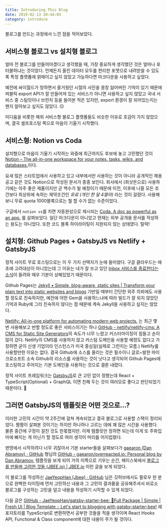 ```yaml
---
title: Introducing This Blog
date: 2019-02-13 20:44:03
category: introduce
---
```


블로그를 만드는 과정에서 느낀 점을 적어보았다.

## 서비스형 블로그 vs 설치형 블로그

얼마 전 블로그를 만들어야겠다고 생각했을 때, 가장 중요하게 생각했던 것은 얼마나 포터블하냐는 것이었다. 언제든지 올린 데이터 모두를 편리한 포맷으로 내려받을 수 있도록 특정 플랫폼에 얽매이고 싶지 않았고 가능하다면 마크다운을 사용하고 싶었다.

예전에 싸이월드가 망하면서 즐거웠던 시절의 사진을 몽창 잃어버린 기억이 있기 때문에 퍼블릭 export API가 잘 만들어져 있는 서비스가 아니면 사용하고 싶지 않았고 국내 서비스 중 스팀잇이나 브런치 등을 들어본 적은 있지만, export 환경이 잘 되어있는지는 왠지 알아보고 싶지도 않았다. :confounded:

미디움을 비롯한 해외 서비스형 블로그 플랫폼들도 비슷한 이유로 호감이 가지 않았으며, 결국 셀프호스팅 쪽으로 마음이 기울기 시작했다.

## 서비스형: Notion vs Coda

설치형으로 마음이 기울기 시작하는 와중에 최근까지도 후보에 놓고 고민했던 것이 [Notion – The all-in-one workspace for your notes, tasks, wikis, and databases.](https://www.notion.so/)이다.

요새 많은 스타트업에서 사용하고 있고 내부에서만 사용하는 것이 아니라 공개적인 채용 공고 같은 것도 Notion으로 작성된 문서가 종종 보인다. 회사에서 (회삿돈으로) 사용하기에는 아주 좋은 제품이지만 곧 백수가 될 예정이기 때문에 이전, 이후에 나올 모든 조건보다 최상위에 속하는 제약조건인 *유료 (개인 한 달 4딸라)* 라는 것이 걸렸다. 사용해보니 무료 quota 1000블록으로는 뭘 할 수가 없는 수준이었다.

구글에서 `notion vs`를 치면 자동완성으로 제시되는 [Coda. A doc as powerful as an app.](https://coda.io/welcome) 를 살펴보았다. 일단 마크다운이 아니었고 현재는 외부 공개용 문서를 작성하는 용도는 아니었다. 또한 코드 블록 하이라이팅이 지원되지 않는 상태였다. 탈락!

## 설치형: Github Pages + GatsbyJS vs Netlify + GatsbyJS

정적 사이트 무료 호스팅으로는 이 두 가지 선택지가 눈에 들어왔다. 구글 클라우드는 애초에 고려대상이 아니었는데 그 이유는 내가 잘 쓰고 있던 [Inbox 서비스를 종료한다는 소식](https://www.blog.google/products/gmail/inbox-signing-find-your-favorite-features-new-gmail/)이 들려와 매우 기분이 상해있었기 때문이다.

Github Pages는 [Jekyll • Simple, blog-aware, static sites \| Transform your plain text into static websites and blogs](https://jekyllrb.com/) 기반일 때부터 간단한 외주 의뢰에도 사용할 정도로 친숙하지만, 예전에 어떤 Gem을 사용하느냐에 따라 빌드가 잘 되지 않았던 기억과 Ruby에 그리 친숙하지 않다는 점 때문에 계속 Jekyll을 사용하고 싶지는 않았다.

[Netlify: All-in-one platform for automating modern web projects.](https://www.netlify.com/) 는 최근 몇 번 사용해보고 반할 정도로 좋은 서비스이기는 하나 [GitHub - netlify/netlify-cms: A CMS for Static Site Generators](https://github.com/netlify/netlify-cms)의 속도가 너무 느렸고 커스터마이징이 힘들고 손이 많이 갔다. Netlify의 CMS를 사용하지 않고 커스텀 도메인을 사용할 예정도 없다고 가정하면 굳이 신생 기업이라 인스턴스가 미국 중심일(실제로 그런지는 모름.) Netlify를 사용할만한 이유는 없다. 결국 Github에 소스를 올리는 것은 필수이니 글로~발한 마이크로소프트 소속 Github의 리소스를 사용하는 것이 낫다고 생각되어 Github Pages에 호스팅하고 주어지는 기본 도메인을 사용하는 것으로 결론 내렸다.

정적 사이트 프레임워크는 [GatsbyJS](https://www.gatsbyjs.org/)로 큰 고민 없이 정했는데 React + TypeScript(Optional) + GraphQL 이면 친해 두는 것이 여러모로 좋다고 판단되었기 때문이다. :lying_face:

## 그러면 GatsbyJS의 템플릿은 어떤 것으로...?

이러한 고민의 시간이 약 2주간에 걸쳐 계속되었고 결국 블로그로 사용할 스택이 정리되었다. 짬짬이 살펴본 것이기는 하지만 하나하나 고르는 데에 꽤 많은 시간을 사용했다. 물론 중간에 구정이 걸친 것도 한몫했지만. 이제 템플릿만 정하면 되는데 이게 또 주화입마에 빠지는 게 아닌가 할 정도로 여러 생각이 머리를 어지럽혔다.

맨땅에서 시작하려다 너무 귀찮아서 기본 starter들을 살펴보다가 [gaearon (Dan Abramov) · GitHub](https://github.com/gaearon) 형님의 [GitHub - gaearon/overreacted.io: Personal blog by Dan Abramov.](https://github.com/gaearon/overreacted.io) 템플릿을 보게 되어 거의 이쪽으로 기우는 순간, 페이스북에서 [블로그를 만들며 고려한 것들 (JBEE.io) \| JBEE.io](https://jbee.io/etc/intro-new-blog/?fbclid=IwAR3qvrdZanRBjD9WjU6R1oUiWTyEfMXUuaQSzI7z-uWsN0JjQ8r10ekLCUA) 이런 글을 보게 되었다.

이 블로그를 작성하신 [JaeYeopHan (Jbee) · GitHub](https://github.com/JaeYeopHan) 님은 깃허브에서도 팔로우 한 분으로 완벽한 타이밍에 먼저 고민하신 내용과 그 고민의 결과물을 공유해주셔서 비로소 블로그를 구성하는 고민을 덜고 내용을 작성하기 시작할 수 있게 되었다.

다음 글은 [GitHub - JaeYeopHan/gatsby-starter-bee: 🐝Full Package \| Simple | Fresh UI | Blog Template :: Let's start to blogging with gatsby-starter-bee!](https://github.com/JaeYeopHan/gatsby-starter-bee) 레포지토리를 TypeScript로 변환하면서 공부한 것들을 적을 생각이며 React Hooks API, Functional & Class component에 대한 내용이 주가 될 것이다.
